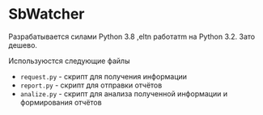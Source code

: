 # SbWatcher
Разрабатывается силами Python 3.8 ,eltn работатm на Python 3.2. Зато дешево. 

Используюстся следующие файлы
 - `request.py` - скрипт для получения информации
 - `report.py` - скрипт для отправки отчётов
 - `analize.py` - скрипт для анализа полученной информации и формирования отчётов